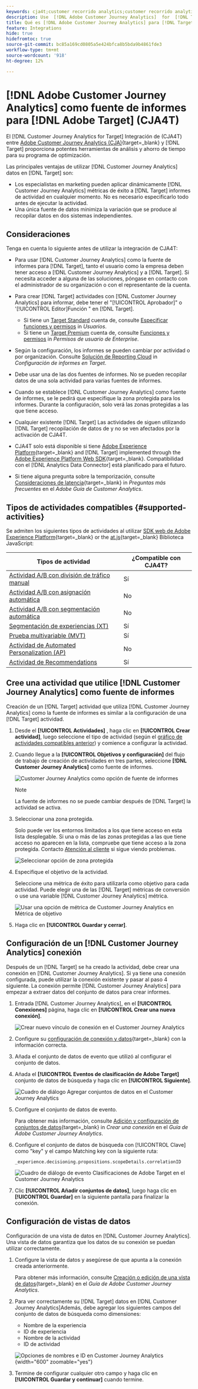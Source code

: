 ```yaml
---
keywords: cja4t;customer recorrido analytics;customer recorrido analytics for target;fuente de informes de customer recorrido analytics;customer recorrido analytics como fuente de informes para target
description: Use  [!DNL Adobe Customer Journey Analytics]  for  [!DNL Target]  (A4T) para crear actividades basadas en métricas de conversión y segmentos de audiencia de  [!DNL Customer Journey Analytics]  y use informes de  [!DNL Customer Journey Analytics]  para examinar los resultados.
title: Qué es [!DNL Adobe Customer Journey Analytics] para [!DNL Target] (CJA4T)?
feature: Integrations
hide: true
hidefromtoc: true
source-git-commit: bc85a169cd0805a5e424bfca8b5bda9b4861fde3
workflow-type: tm+mt
source-wordcount: '918'
ht-degree: 12%

---
```


# [!DNL Adobe Customer Journey Analytics] como fuente de informes para [!DNL Adobe Target] (CJA4T)

El [!DNL Customer Journey Analytics for Target] Integración de (CJA4T) entre [Adobe Customer Journey Analytics (CJA)](https://experienceleague.adobe.com/docs/customer-journey-analytics.html){target=_blank} y [!DNL Target] proporciona potentes herramientas de análisis y ahorro de tiempo para su programa de optimización.

Las principales ventajas de utilizar [!DNL Customer Journey Analytics] datos en [!DNL Target] son:

* Los especialistas en marketing pueden aplicar dinámicamente [!DNL Customer Journey Analytics] métricas de éxito a [!DNL Target] informes de actividad en cualquier momento. No es necesario especificarlo todo antes de ejecutar la actividad.
* Una única fuente de datos minimiza la variación que se produce al recopilar datos en dos sistemas independientes.

## Consideraciones

Tenga en cuenta lo siguiente antes de utilizar la integración de CJA4T:

* Para usar [!DNL Customer Journey Analytics] como la fuente de informes para [!DNL Target], tanto el usuario como la empresa deben tener acceso a [!DNL Customer Journey Analytics] y a [!DNL Target]. Si necesita acceder a alguna de las soluciones, póngase en contacto con el administrador de su organización o con el representante de la cuenta.
* Para crear [!DNL Target] actividades con [!DNL Customer Journey Analytics] para informar, debe tener el &quot;[!UICONTROL Aprobador]&quot; o &#39;[!UICONTROL Editor]Función &quot; en [!DNL Target].
   * Si tiene un [Target Standard](/help/main/c-intro/intro.md#section_ACD5EFF17AAB4E979CBEFA0145CCD905) cuenta de, consulte [Especificar funciones y permisos](/help/main/administrating-target/c-user-management/c-user-management/user-management.md#roles-permissions) in *Usuarios*.
   * Si tiene un [Target Premium](/help/main/c-intro/intro.md#premium) cuenta de, consulte [Funciones y permisos](/help/main/administrating-target/c-user-management/property-channel/property-channel.md#roles-permissions) in *Permisos de usuario de Enterprise*.

* Según la configuración, los informes se pueden cambiar por actividad o por organización. Consulte [Solución de Reporting Cloud](/help/main/administrating-target/reporting.md#solution) in *Configuración de informes en Target*.
* Debe usar una de las dos fuentes de informes. No se pueden recopilar datos de una sola actividad para varias fuentes de informes.
* Cuando se establece [!DNL Customer Journey Analytics] como fuente de informes, se le pedirá que especifique la zona protegida para los informes. Durante la configuración, solo verá las zonas protegidas a las que tiene acceso.
* Cualquier existente [!DNL Target] Las actividades de siguen utilizando [!DNL Target] recopilación de datos de y no se ven afectados por la activación de CJA4T.
* CJA4T solo está disponible si tiene [Adobe Experience Platform](https://experienceleague.adobe.com/docs/experience-platform.html){target=_blank} and [!DNL Target] implemented through the [Adobe Experience Platform Web SDK](https://experienceleague.adobe.com/docs/target-dev/developer/client-side/aep-web-sdk.html){target=_blank}. Compatibilidad con el [!DNL Analytics Data Connector] está planificado para el futuro.
* Si tiene alguna pregunta sobre la temporización, consulte [Consideraciones de latencia](https://experienceleague.adobe.com/docs/analytics-platform/using/cja-overview/cja-faq.html#latency){target=_blank} in *Preguntas más frecuentes* en el *Adobe Guía de Customer Analytics*.

## Tipos de actividades compatibles {#supported-activities}

Se admiten los siguientes tipos de actividades al utilizar [SDK web de Adobe Experience Platform](https://experienceleague.adobe.com/docs/target-dev/developer/client-side/aep-web-sdk.html){target=_blank} or the [at.js](https://experienceleague.adobe.com/docs/target-dev/developer/client-side/at-js-implementation/overview.html){target=_blank} Biblioteca JavaScript:

| Tipos de actividad | ¿Compatible con CJA4T? |
|--- |--- |
| [Actividad A/B con división de tráfico manual](/help/main/c-activities/t-test-ab/test-ab.md) | Sí |
| [Actividad A/B con asignación automática](/help/main/c-activities/automated-traffic-allocation/automated-traffic-allocation.md) | No |
| [Actividad A/B con segmentación automática](/help/main/c-activities/auto-target/auto-target-to-optimize.md) | No |
| [Segmentación de experiencias (XT)](/help/main/c-activities/t-experience-target/experience-target.md) | Sí |
| [Prueba multivariable (MVT)](/help/main/c-activities/c-multivariate-testing/multivariate-testing.md) | Sí |
| [Actividad de Automated Personalization (AP)](/help/main/c-activities/t-automated-personalization/automated-personalization.md) | No |
| [Actividad de Recommendations](/help/main/c-recommendations/recommendations.md) | Sí |

## Cree una actividad que utilice [!DNL Customer Journey Analytics] como fuente de informes

Creación de un [!DNL Target] actividad que utiliza [!DNL Customer Journey Analytics] como la fuente de informes es similar a la configuración de una [!DNL Target] actividad.

1. Desde el **[!UICONTROL Actividades]** , haga clic en **[!UICONTROL Crear actividad]**, luego seleccione el tipo de actividad (según el [gráfico de actividades compatibles anterior](#supported-activities)) y comience a configurar la actividad.
1. Cuando llegue a la **[!UICONTROL Objetivos y configuración]** del flujo de trabajo de creación de actividades en tres partes, seleccione **[!DNL Customer Journey Analytics]** como fuente de informes.

   ![Customer Journey Analytics como opción de fuente de informes](/help/main/c-integrating-target-with-mac/cja4t/assets/cja-as-reporting-source.png)

   >[!NOTE]
   >
   >La fuente de informes no se puede cambiar después de [!DNL Target] la actividad se activa.

1. Seleccionar una zona protegida.

   Solo puede ver los entornos limitados a los que tiene acceso en esta lista desplegable. Si una o más de las zonas protegidas a las que tiene acceso no aparecen en la lista, compruebe que tiene acceso a la zona protegida. Contacto [Atención al cliente](/help/main/cmp-resources-and-contact-information.md#reference_ACA3391A00EF467B87930A450050077C) si sigue viendo problemas.

   ![Seleccionar opción de zona protegida](/help/main/c-integrating-target-with-mac/cja4t/assets/sandbox.png)

1. Especifique el objetivo de la actividad.

   Seleccione una métrica de éxito para utilizarla como objetivo para cada actividad. Puede elegir una de las [!DNL Target] métricas de conversión o use una variable [!DNL Customer Journey Analytics] métrica.

   ![Usar una opción de métrica de Customer Journey Analytics en Métrica de objetivo](/help/main/c-integrating-target-with-mac/cja4t/assets/goal-metric.png)

1. Haga clic en **[!UICONTROL Guardar y cerrar]**.

## Configuración de un [!DNL Customer Journey Analytics] conexión

Después de un [!DNL Target] se ha creado la actividad, debe crear una conexión en [!DNL Customer Journey Analytics]. Si ya tiene una conexión configurada, puede utilizar la conexión existente y pasar al paso 4 siguiente. La conexión permite [!DNL Customer Journey Analytics] para empezar a extraer datos del conjunto de datos para crear informes.

1. Entrada [!DNL Customer Journey Analytics], en el **[!UICONTROL Conexiones]** página, haga clic en **[!UICONTROL Crear una nueva conexión]**.

   ![Crear nuevo vínculo de conexión en el Customer Journey Analytics](/help/main/c-integrating-target-with-mac/cja4t/assets/create-connection.png)

1. Configure su [configuración de conexión y datos](https://experienceleague.adobe.com/docs/analytics-platform/using/cja-connections/overview.html){target=_blank} con la información correcta.
1. Añada el conjunto de datos de evento que utilizó al configurar el conjunto de datos.
1. Añada el **[!UICONTROL Eventos de clasificación de Adobe Target]** conjunto de datos de búsqueda y haga clic en **[!UICONTROL Siguiente]**.

   ![Cuadro de diálogo Agregar conjuntos de datos en el Customer Journey Analytics](/help/main/c-integrating-target-with-mac/cja4t/assets/add-datasets.png)

1. Configure el conjunto de datos de evento.

   Para obtener más información, consulte [Adición y configuración de conjuntos de datos](https://experienceleague.adobe.com/docs/analytics-platform/using/cja-connections/create-connection.html?lang=en#add-dataset){target=_blank} in *Crear una conexión* en el *Guía de Adobe Customer Journey Analytics*.

1. Configure el conjunto de datos de búsqueda con [!UICONTROL Clave] como &quot;key&quot; y el campo Matching key con la siguiente ruta:

   ```
   _experience.decisioning.propositions.scopeDetails.correlationID
   ```

   ![Cuadro de diálogo de evento Clasificaciones de Adobe Target en el Customer Journey Analytics](/help/main/c-integrating-target-with-mac/cja4t/assets/classifications-events.png)

1. Clic **[!UICONTROL Añadir conjuntos de datos]**, luego haga clic en **[!UICONTROL Guardar]** en la siguiente pantalla para finalizar la conexión.

## Configuración de vistas de datos

Configuración de una vista de datos en [!DNL Customer Journey Analytics]. Una vista de datos garantiza que los datos de su conexión se puedan utilizar correctamente.

1. Configure la vista de datos y asegúrese de que apunta a la conexión creada anteriormente.

   Para obtener más información, consulte [Creación o edición de una vista de datos](https://experienceleague.adobe.com/docs/analytics-platform/using/cja-dataviews/create-dataview.html){target=_blank} en el *Guía de Adobe Customer Journey Analytics*.

1. Para ver correctamente su [!DNL Target] datos en [!DNL Customer Journey Analytics]Además, debe agregar los siguientes campos del conjunto de datos de búsqueda como dimensiones:

   * Nombre de la experiencia
   * ID de experiencia
   * Nombre de la actividad
   * ID de actividad

   ![Opciones de nombres e ID en Customer Journey Analytics](/help/main/c-integrating-target-with-mac/cja4t/assets/names-and-ids.png){width="600" zoomable="yes"}

1. Termine de configurar cualquier otro campo y haga clic en **[!UICONTROL Guardar y continuar]** cuando termine.
